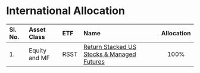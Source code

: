 # International Allocation

| **Sl. No.** | **Asset Class** | **ETF** | **Name**                                                       | **Allocation** |
|:------------|:----------------|:--------|:---------------------------------------------------------------|:--------------:|
| 1.          | Equity and MF          | RSST    | [Return Stacked US Stocks & Managed Futures](https://returnstackedetfs.com/us-stocks-managed-futures/) |       100%      |

    
<!---
| 2.          | Equity          | CNDX    | [iShares NASDAQ 100 UCITS ETF](https://www.ishares.com/uk/individual/en/products/253741/ishares-nasdaq-100-ucits-etf)                                   |       09%      |
| 3.          | Equity          | IWMO    | [iShares Edge MSCI World Momentum Factor UCITS ETF](https://www.ishares.com/uk/individual/en/products/270051/ishares-msci-world-momentum-factor-ucits-etf)              |       09%      |
| 4.          | Equity          | IFSW    | [iShares Edge MSCI World Multifactor UCITS ETF](https://www.ishares.com/uk/individual/en/products/277246/ishares-factorselect-msci-world-ucits-etf)                  |       09%      |
| 5.          | Equity          | EMVL    | [iShares Edge MSCI EM Value Factor UCITS ETF](https://www.ishares.com/uk/individual/en/products/297452/ishares-edge-msci-em-value-factor-ucits-etf-usd-acc-fund)                    |       09%      |
| 6.          | Debt            | AGAC    | [iShares Core Global Aggregate Bond UCITS ETF](https://www.ishares.com/uk/individual/en/products/337224/ishares-core-global-aggregate-bond-ucits-etf)                   |       20%      |
| 7.          | Real Estate     | DPYA    | [iShares Developed Markets Property Yield UCITS ETF](https://www.ishares.com/uk/individual/en/products/297188/ishares-developed-markets-property-yield-ucits-etf)             |       15%      |
| 8.          | Commodities     | ROLL    | [iShares Bloomberg Enhanced Roll Yield Commodity Swap UCITS ETF](https://www.ishares.com/uk/individual/en/products/298008/ishares-bloomberg-roll-select-commodity-swap-ucits-etf-usd-acc-fund) |       10%      |
| 9.          | Commodities     | SGLN    | [iShares Physical Gold ETC](https://www.ishares.com/uk/individual/en/products/258441/ishares-physical-gold-etc-fund)                                      |       10%      |
-->
